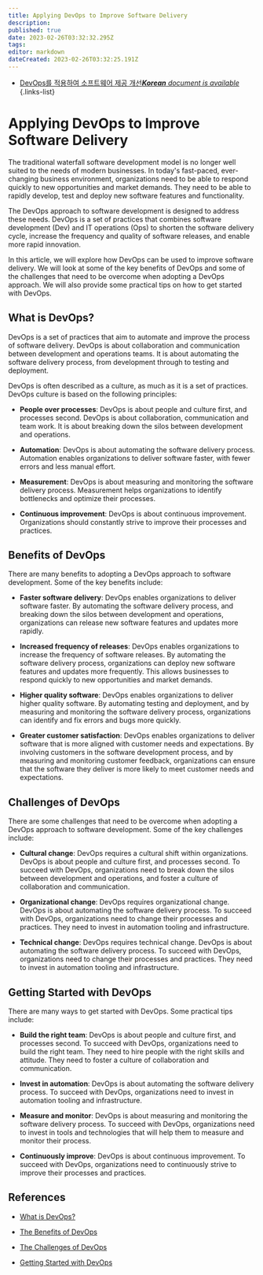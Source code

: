 ```yaml
---
title: Applying DevOps to Improve Software Delivery
description: 
published: true
date: 2023-02-26T03:32:32.295Z
tags: 
editor: markdown
dateCreated: 2023-02-26T03:32:25.191Z
---
```


- [DevOps를 적용하여 소프트웨어 제공 개선***Korean** document is available*](/ko/Knowledge-base/Common/applying-devops-to-improve-software-delivery)
{.links-list}



# Applying DevOps to Improve Software Delivery

The traditional waterfall software development model is no longer well suited to the needs of modern businesses. In today's fast-paced, ever-changing business environment, organizations need to be able to respond quickly to new opportunities and market demands. They need to be able to rapidly develop, test and deploy new software features and functionality.

The DevOps approach to software development is designed to address these needs. DevOps is a set of practices that combines software development (Dev) and IT operations (Ops) to shorten the software delivery cycle, increase the frequency and quality of software releases, and enable more rapid innovation.

In this article, we will explore how DevOps can be used to improve software delivery. We will look at some of the key benefits of DevOps and some of the challenges that need to be overcome when adopting a DevOps approach. We will also provide some practical tips on how to get started with DevOps.

## What is DevOps?

DevOps is a set of practices that aim to automate and improve the process of software delivery. DevOps is about collaboration and communication between development and operations teams. It is about automating the software delivery process, from development through to testing and deployment.

 DevOps is often described as a culture, as much as it is a set of practices. DevOps culture is based on the following principles:

- **People over processes**: DevOps is about people and culture first, and processes second. DevOps is about collaboration, communication and team work. It is about breaking down the silos between development and operations.

- **Automation**: DevOps is about automating the software delivery process. Automation enables organizations to deliver software faster, with fewer errors and less manual effort.

- **Measurement**: DevOps is about measuring and monitoring the software delivery process. Measurement helps organizations to identify bottlenecks and optimize their processes.

- **Continuous improvement**: DevOps is about continuous improvement. Organizations should constantly strive to improve their processes and practices.

## Benefits of DevOps

There are many benefits to adopting a DevOps approach to software development. Some of the key benefits include:

- **Faster software delivery**: DevOps enables organizations to deliver software faster. By automating the software delivery process, and breaking down the silos between development and operations, organizations can release new software features and updates more rapidly.

- **Increased frequency of releases**: DevOps enables organizations to increase the frequency of software releases. By automating the software delivery process, organizations can deploy new software features and updates more frequently. This allows businesses to respond quickly to new opportunities and market demands.

- **Higher quality software**: DevOps enables organizations to deliver higher quality software. By automating testing and deployment, and by measuring and monitoring the software delivery process, organizations can identify and fix errors and bugs more quickly.

- **Greater customer satisfaction**: DevOps enables organizations to deliver software that is more aligned with customer needs and expectations. By involving customers in the software development process, and by measuring and monitoring customer feedback, organizations can ensure that the software they deliver is more likely to meet customer needs and expectations.

## Challenges of DevOps

There are some challenges that need to be overcome when adopting a DevOps approach to software development. Some of the key challenges include:

- **Cultural change**: DevOps requires a cultural shift within organizations. DevOps is about people and culture first, and processes second. To succeed with DevOps, organizations need to break down the silos between development and operations, and foster a culture of collaboration and communication.

- **Organizational change**: DevOps requires organizational change. DevOps is about automating the software delivery process. To succeed with DevOps, organizations need to change their processes and practices. They need to invest in automation tooling and infrastructure.

- **Technical change**: DevOps requires technical change. DevOps is about automating the software delivery process. To succeed with DevOps, organizations need to change their processes and practices. They need to invest in automation tooling and infrastructure.

## Getting Started with DevOps

There are many ways to get started with DevOps. Some practical tips include:

- **Build the right team**: DevOps is about people and culture first, and processes second. To succeed with DevOps, organizations need to build the right team. They need to hire people with the right skills and attitude. They need to foster a culture of collaboration and communication.

- **Invest in automation**: DevOps is about automating the software delivery process. To succeed with DevOps, organizations need to invest in automation tooling and infrastructure.

- **Measure and monitor**: DevOps is about measuring and monitoring the software delivery process. To succeed with DevOps, organizations need to invest in tools and technologies that will help them to measure and monitor their process.

- **Continuously improve**: DevOps is about continuous improvement. To succeed with DevOps, organizations need to continuously strive to improve their processes and practices.

## References

- [What is DevOps?](https://www.atlassian.com/devops)

- [The Benefits of DevOps](https://www.cio.com/article/2439433/development/the-benefits-of-devops.html)

- [The Challenges of DevOps](https://www.cio.com/article/2439434/development/the-challenges-of-devops.html)

- [Getting Started with DevOps](https://www.atlassian.com/blog/devops/getting-started-with-devops)